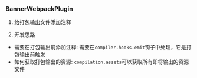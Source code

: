 
### BannerWebpackPlugin
1. 给打包输出文件添加注释

2. 开发思路
+ 需要在打包输出前添加注释: 需要在`compiler.hooks.emit`钩子中处理，它是打包输出前触发
+ 如何获取打包输出的资源: `compilation.assets`可以获取所有即将输出的资源文件
